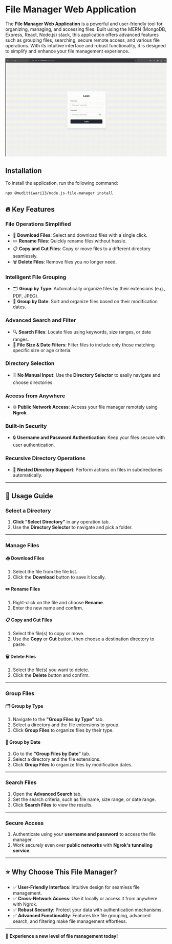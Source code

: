 # File Manager Web Application

The **File Manager Web Application** is a powerful and user-friendly tool for organizing, managing, and accessing files. Built using the MERN (MongoDB, Express, React, Node.js) stack, this application offers advanced features such as grouping files, searching, secure remote access, and various file operations. With its intuitive interface and robust functionality, it is designed to simplify and enhance your file management experience.

![File Manager](https://github.com/mudittiwari/node.js-file-manager/blob/master/data/demo.gif)

## Installation

To install the application, run the following command:

```bash
npx @mudittiwari13/node.js-file-manager install
```
## 🔥 Key Features

### File Operations Simplified
- 📂 **Download Files**: Select and download files with a single click.
- ✏️ **Rename Files**: Quickly rename files without hassle.
- 📋 **Copy and Cut Files**: Copy or move files to a different directory seamlessly.
- 🗑️ **Delete Files**: Remove files you no longer need.

### Intelligent File Grouping
- 🗂️ **Group by Type**: Automatically organize files by their extensions (e.g., PDF, JPEG).
- 📅 **Group by Date**: Sort and organize files based on their modification dates.

### Advanced Search and Filter
- 🔍 **Search Files**: Locate files using keywords, size ranges, or date ranges.
- 📏 **File Size & Date Filters**: Filter files to include only those matching specific size or age criteria.

### Directory Selection
- 🗄️ **No Manual Input**: Use the **Directory Selector** to easily navigate and choose directories.

### Access from Anywhere
- 🌐 **Public Network Access**: Access your file manager remotely using **Ngrok**.

### Built-in Security
- 🔒 **Username and Password Authentication**: Keep your files secure with user authentication.

### Recursive Directory Operations
- 🔁 **Nested Directory Support**: Perform actions on files in subdirectories automatically.

---

## 🚀 Usage Guide

### Select a Directory
1. **Click "Select Directory"** in any operation tab.
2. Use the **Directory Selector** to navigate and pick a folder.

---

### Manage Files

#### 📥 Download Files
1. Select the file from the file list.
2. Click the **Download** button to save it locally.

#### ✏️ Rename Files
1. Right-click on the file and choose **Rename**.
2. Enter the new name and confirm.

#### 📋 Copy and Cut Files
1. Select the file(s) to copy or move.
2. Use the **Copy** or **Cut** button, then choose a destination directory to paste.

#### 🗑️ Delete Files
1. Select the file(s) you want to delete.
2. Click the **Delete** button and confirm.

---

### Group Files

#### 🗂️ Group by Type
1. Navigate to the **"Group Files by Type"** tab.
2. Select a directory and the file extensions to group.
3. Click **Group Files** to organize files by their type.

#### 📅 Group by Date
1. Go to the **"Group Files by Date"** tab.
2. Select a directory and the file extensions.
3. Click **Group Files** to organize files by modification dates.

---

### Search Files
1. Open the **Advanced Search** tab.
2. Set the search criteria, such as file name, size range, or date range.
3. Click **Search Files** to view the results.

---

### Secure Access
1. Authenticate using your **username and password** to access the file manager.
2. Work securely even over **public networks** with **Ngrok's tunneling service**.

---

## ⭐ Why Choose This File Manager?
- ✅ **User-Friendly Interface**: Intuitive design for seamless file management.
- ✅ **Cross-Network Access**: Use it locally or access it from anywhere with Ngrok.
- ✅ **Robust Security**: Protect your data with authentication mechanisms.
- ✅ **Advanced Functionality**: Features like file grouping, advanced search, and filtering make file management effortless.

---

🎉 **Experience a new level of file management today!**

